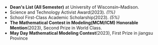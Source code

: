 
- **Dean's List (All Semester)** at University of Wisconsin–Madison.
- Science and Technology Activist Award(2023). *(1%)*
- School First-Class Academic Scholarship(2023). *(5%)* 
- **The Mathematical Contest in Modeling(MCM/ICM) Honorable Mention**(2023), Second Prize in World Class.
- **May Day Mathematical Modeling Contest**(2023), First Prize in jiangsu Province